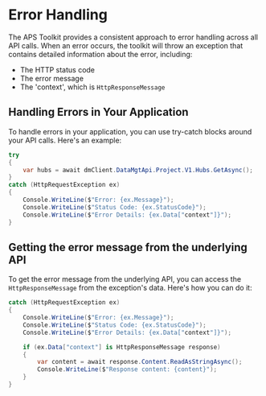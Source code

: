 # Error Handling

The APS Toolkit provides a consistent approach to error handling across all API calls. When an error occurs, the toolkit will throw an exception that contains detailed information about the error, including:

- The HTTP status code
- The error message
- The 'context', which is `HttpResponseMessage`

## Handling Errors in Your Application

To handle errors in your application, you can use try-catch blocks around your API calls. Here's an example:

```csharp
try
{
    var hubs = await dmClient.DataMgtApi.Project.V1.Hubs.GetAsync();
}
catch (HttpRequestException ex)
{
    Console.WriteLine($"Error: {ex.Message}");
    Console.WriteLine($"Status Code: {ex.StatusCode}");
    Console.WriteLine($"Error Details: {ex.Data["context"]}");
}
```

## Getting the error message from the underlying API

To get the error message from the underlying API, you can access the `HttpResponseMessage` from the exception's data. Here's how you can do it:

```csharp
catch (HttpRequestException ex)
{
    Console.WriteLine($"Error: {ex.Message}");
    Console.WriteLine($"Status Code: {ex.StatusCode}");
    Console.WriteLine($"Error Details: {ex.Data["context"]}");

    if (ex.Data["context"] is HttpResponseMessage response)
    {
        var content = await response.Content.ReadAsStringAsync();
        Console.WriteLine($"Response content: {content}");
    }
}